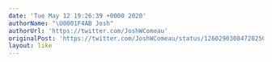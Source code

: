 ```yaml
---
date: 'Tue May 12 19:26:39 +0000 2020'
authorName: "\U0001F4AB Josh"
authorUrl: 'https://twitter.com/JoshWComeau'
originalPost: 'https://twitter.com/JoshWComeau/status/1260290308472025090'
layout: like
---
```

